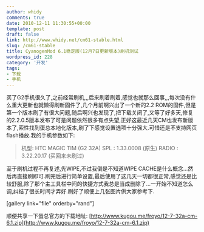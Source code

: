 ```yaml
---
author: whidy
comments: true
date: 2010-12-11 11:30:55+00:00
template: post
draft: false
link: http://www.whidy.net/cm61-stable.html
slug: /cm61-stable
title: CyanogenMod 6.1稳定版(12月7日更新版本)刷机测试
wordpress_id: 228
category: '开发'
tags:
- 下载
- 手机
---
```


买了G2手机很久了,之前经常刷机,,,后来刷着刷着,感觉也就那么回事,,,每次没有什么重大更新也就懒得刷新固件了,几个月前啊兴出了一个新的2.2 ROM的固件,但是第一个版本刷了有很大问题,随后啊兴也发现了,把下载关闭了,又等了好多天,修复的2.2.0.5版本发布了可是问题依然很多有点失望,正好这最近几天CM也发布新版本了,索性找到蛋总本地化版本,刷了下感觉设置选项十分强大.可惜还是不支持网页flash播放.我的手机参数如下:


<blockquote>机型: HTC MAGIC TIM (G2 32A)
SPL : 1.33.0008 (原生)
RADIO : 3.22.20.17 (买回来未刷过)</blockquote>


至于刷机过程不再复述,先WIPE,不过我倒是不知道WIPE CACHE是什么概念...然后再直接刷即可.刷完后进行简单设置,最后使用了这几天一切都很正常,感觉还是比较舒服,除了那个主工具栏中间的快捷方式我总是当成删除了...一开始不知道怎么调,纠结了很长时间才弄好.刷好了顺便上几张图片供大家参考下.

[gallery link="file" orderby="rand"]

顺便共享一下蛋总官方的下载地址: [http://www.kugou.me/froyo/12-7-32a-cm-6.1.zip](http://www.kugou.me/froyo/12-7-32a-cm-6.1.zip)
